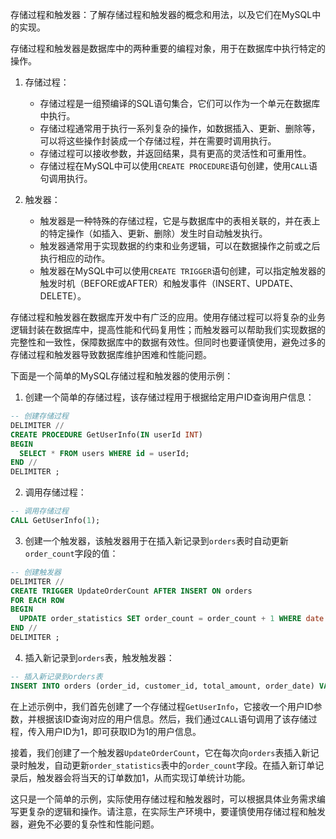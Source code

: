存储过程和触发器：了解存储过程和触发器的概念和用法，以及它们在MySQL中的实现。

存储过程和触发器是数据库中的两种重要的编程对象，用于在数据库中执行特定的操作。

1. 存储过程：
   - 存储过程是一组预编译的SQL语句集合，它们可以作为一个单元在数据库中执行。
   - 存储过程通常用于执行一系列复杂的操作，如数据插入、更新、删除等，可以将这些操作封装成一个存储过程，并在需要时调用执行。
   - 存储过程可以接收参数，并返回结果，具有更高的灵活性和可重用性。
   - 存储过程在MySQL中可以使用`CREATE PROCEDURE`语句创建，使用`CALL`语句调用执行。

2. 触发器：
   - 触发器是一种特殊的存储过程，它是与数据库中的表相关联的，并在表上的特定操作（如插入、更新、删除）发生时自动触发执行。
   - 触发器通常用于实现数据的约束和业务逻辑，可以在数据操作之前或之后执行相应的动作。
   - 触发器在MySQL中可以使用`CREATE TRIGGER`语句创建，可以指定触发器的触发时机（BEFORE或AFTER）和触发事件（INSERT、UPDATE、DELETE）。

存储过程和触发器在数据库开发中有广泛的应用。使用存储过程可以将复杂的业务逻辑封装在数据库中，提高性能和代码复用性；而触发器可以帮助我们实现数据的完整性和一致性，保障数据库中的数据有效性。但同时也要谨慎使用，避免过多的存储过程和触发器导致数据库维护困难和性能问题。

下面是一个简单的MySQL存储过程和触发器的使用示例：

1. 创建一个简单的存储过程，该存储过程用于根据给定用户ID查询用户信息：

```sql
-- 创建存储过程
DELIMITER //
CREATE PROCEDURE GetUserInfo(IN userId INT)
BEGIN
  SELECT * FROM users WHERE id = userId;
END //
DELIMITER ;
```

2. 调用存储过程：

```sql
-- 调用存储过程
CALL GetUserInfo(1);
```

3. 创建一个触发器，该触发器用于在插入新记录到`orders`表时自动更新`order_count`字段的值：

```sql
-- 创建触发器
DELIMITER //
CREATE TRIGGER UpdateOrderCount AFTER INSERT ON orders
FOR EACH ROW
BEGIN
  UPDATE order_statistics SET order_count = order_count + 1 WHERE date = CURDATE();
END //
DELIMITER ;
```

4. 插入新记录到`orders`表，触发触发器：

```sql
-- 插入新记录到orders表
INSERT INTO orders (order_id, customer_id, total_amount, order_date) VALUES (1001, 101, 50.00, '2023-07-26');
```

在上述示例中，我们首先创建了一个存储过程`GetUserInfo`，它接收一个用户ID参数，并根据该ID查询对应的用户信息。然后，我们通过`CALL`语句调用了该存储过程，传入用户ID为1，即可获取ID为1的用户信息。

接着，我们创建了一个触发器`UpdateOrderCount`，它在每次向`orders`表插入新记录时触发，自动更新`order_statistics`表中的`order_count`字段。在插入新订单记录后，触发器会将当天的订单数加1，从而实现订单统计功能。

这只是一个简单的示例，实际使用存储过程和触发器时，可以根据具体业务需求编写更复杂的逻辑和操作。请注意，在实际生产环境中，要谨慎使用存储过程和触发器，避免不必要的复杂性和性能问题。